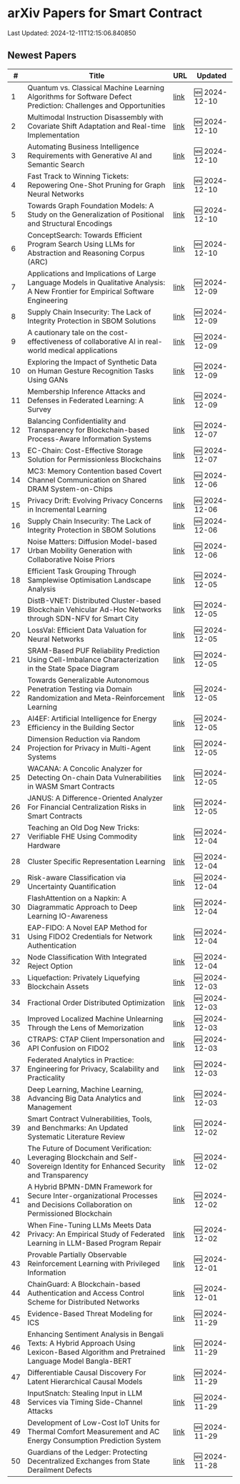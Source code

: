 # arXiv Papers for Smart Contract

Last Updated: 2024-12-11T12:15:06.840850

## Newest Papers

|\#|Title|URL|Updated|
|---|---|---|---|
|1|Quantum vs. Classical Machine Learning Algorithms for Software Defect Prediction: Challenges and Opportunities|[link](http://arxiv.org/abs/2412.07698v1)|🆕 2024-12-10|
|2|Multimodal Instruction Disassembly with Covariate Shift Adaptation and Real-time Implementation|[link](http://arxiv.org/abs/2412.07671v1)|🆕 2024-12-10|
|3|Automating Business Intelligence Requirements with Generative AI and Semantic Search|[link](http://arxiv.org/abs/2412.07668v1)|🆕 2024-12-10|
|4|Fast Track to Winning Tickets: Repowering One-Shot Pruning for Graph Neural Networks|[link](http://arxiv.org/abs/2412.07605v1)|🆕 2024-12-10|
|5|Towards Graph Foundation Models: A Study on the Generalization of Positional and Structural Encodings|[link](http://arxiv.org/abs/2412.07407v1)|🆕 2024-12-10|
|6|ConceptSearch: Towards Efficient Program Search Using LLMs for Abstraction and Reasoning Corpus (ARC)|[link](http://arxiv.org/abs/2412.07322v1)|🆕 2024-12-10|
|7|Applications and Implications of Large Language Models in Qualitative Analysis: A New Frontier for Empirical Software Engineering|[link](http://arxiv.org/abs/2412.06564v1)|🆕 2024-12-09|
|8|Supply Chain Insecurity: The Lack of Integrity Protection in SBOM Solutions|[link](http://arxiv.org/abs/2412.05138v2)|🆕 2024-12-09|
|9|A cautionary tale on the cost-effectiveness of collaborative AI in real-world medical applications|[link](http://arxiv.org/abs/2412.06494v1)|🆕 2024-12-09|
|10|Exploring the Impact of Synthetic Data on Human Gesture Recognition Tasks Using GANs|[link](http://arxiv.org/abs/2412.06389v1)|🆕 2024-12-09|
|11|Membership Inference Attacks and Defenses in Federated Learning: A Survey|[link](http://arxiv.org/abs/2412.06157v1)|🆕 2024-12-09|
|12|Balancing Confidentiality and Transparency for Blockchain-based Process-Aware Information Systems|[link](http://arxiv.org/abs/2412.05737v1)|🆕 2024-12-07|
|13|EC-Chain: Cost-Effective Storage Solution for Permissionless Blockchains|[link](http://arxiv.org/abs/2412.05502v1)|🆕 2024-12-07|
|14|MC3: Memory Contention based Covert Channel Communication on Shared DRAM System-on-Chips|[link](http://arxiv.org/abs/2412.05228v1)|🆕 2024-12-06|
|15|Privacy Drift: Evolving Privacy Concerns in Incremental Learning|[link](http://arxiv.org/abs/2412.05183v1)|🆕 2024-12-06|
|16|Supply Chain Insecurity: The Lack of Integrity Protection in SBOM Solutions|[link](http://arxiv.org/abs/2412.05138v1)|🆕 2024-12-06|
|17|Noise Matters: Diffusion Model-based Urban Mobility Generation with Collaborative Noise Priors|[link](http://arxiv.org/abs/2412.05000v1)|🆕 2024-12-06|
|18|Efficient Task Grouping Through Samplewise Optimisation Landscape Analysis|[link](http://arxiv.org/abs/2412.04413v1)|🆕 2024-12-05|
|19|DistB-VNET: Distributed Cluster-based Blockchain Vehicular Ad-Hoc Networks through SDN-NFV for Smart City|[link](http://arxiv.org/abs/2412.04222v1)|🆕 2024-12-05|
|20|LossVal: Efficient Data Valuation for Neural Networks|[link](http://arxiv.org/abs/2412.04158v1)|🆕 2024-12-05|
|21|SRAM-Based PUF Reliability Prediction Using Cell-Imbalance Characterization in the State Space Diagram|[link](http://arxiv.org/abs/2412.04125v1)|🆕 2024-12-05|
|22|Towards Generalizable Autonomous Penetration Testing via Domain Randomization and Meta-Reinforcement Learning|[link](http://arxiv.org/abs/2412.04078v1)|🆕 2024-12-05|
|23|AI4EF: Artificial Intelligence for Energy Efficiency in the Building Sector|[link](http://arxiv.org/abs/2412.04045v1)|🆕 2024-12-05|
|24|Dimension Reduction via Random Projection for Privacy in Multi-Agent Systems|[link](http://arxiv.org/abs/2412.04031v1)|🆕 2024-12-05|
|25|WACANA: A Concolic Analyzer for Detecting On-chain Data Vulnerabilities in WASM Smart Contracts|[link](http://arxiv.org/abs/2412.03946v1)|🆕 2024-12-05|
|26|JANUS: A Difference-Oriented Analyzer For Financial Centralization Risks in Smart Contracts|[link](http://arxiv.org/abs/2412.03938v1)|🆕 2024-12-05|
|27|Teaching an Old Dog New Tricks: Verifiable FHE Using Commodity Hardware|[link](http://arxiv.org/abs/2412.03550v1)|🆕 2024-12-04|
|28|Cluster Specific Representation Learning|[link](http://arxiv.org/abs/2412.03471v1)|🆕 2024-12-04|
|29|Risk-aware Classification via Uncertainty Quantification|[link](http://arxiv.org/abs/2412.03391v1)|🆕 2024-12-04|
|30|FlashAttention on a Napkin: A Diagrammatic Approach to Deep Learning IO-Awareness|[link](http://arxiv.org/abs/2412.03317v1)|🆕 2024-12-04|
|31|EAP-FIDO: A Novel EAP Method for Using FIDO2 Credentials for Network Authentication|[link](http://arxiv.org/abs/2412.03277v1)|🆕 2024-12-04|
|32|Node Classification With Integrated Reject Option|[link](http://arxiv.org/abs/2412.03190v1)|🆕 2024-12-04|
|33|Liquefaction: Privately Liquefying Blockchain Assets|[link](http://arxiv.org/abs/2412.02634v1)|🆕 2024-12-03|
|34|Fractional Order Distributed Optimization|[link](http://arxiv.org/abs/2412.02546v1)|🆕 2024-12-03|
|35|Improved Localized Machine Unlearning Through the Lens of Memorization|[link](http://arxiv.org/abs/2412.02432v1)|🆕 2024-12-03|
|36|CTRAPS: CTAP Client Impersonation and API Confusion on FIDO2|[link](http://arxiv.org/abs/2412.02349v1)|🆕 2024-12-03|
|37|Federated Analytics in Practice: Engineering for Privacy, Scalability and Practicality|[link](http://arxiv.org/abs/2412.02340v1)|🆕 2024-12-03|
|38|Deep Learning, Machine Learning, Advancing Big Data Analytics and Management|[link](http://arxiv.org/abs/2412.02187v1)|🆕 2024-12-03|
|39|Smart Contract Vulnerabilities, Tools, and Benchmarks: An Updated Systematic Literature Review|[link](http://arxiv.org/abs/2412.01719v1)|🆕 2024-12-02|
|40|The Future of Document Verification: Leveraging Blockchain and Self-Sovereign Identity for Enhanced Security and Transparency|[link](http://arxiv.org/abs/2412.01531v1)|🆕 2024-12-02|
|41|A Hybrid BPMN-DMN Framework for Secure Inter-organizational Processes and Decisions Collaboration on Permissioned Blockchain|[link](http://arxiv.org/abs/2412.01196v1)|🆕 2024-12-02|
|42|When Fine-Tuning LLMs Meets Data Privacy: An Empirical Study of Federated Learning in LLM-Based Program Repair|[link](http://arxiv.org/abs/2412.01072v1)|🆕 2024-12-02|
|43|Provable Partially Observable Reinforcement Learning with Privileged Information|[link](http://arxiv.org/abs/2412.00985v1)|🆕 2024-12-01|
|44|ChainGuard: A Blockchain-based Authentication and Access Control Scheme for Distributed Networks|[link](http://arxiv.org/abs/2412.00677v1)|🆕 2024-12-01|
|45|Evidence-Based Threat Modeling for ICS|[link](http://arxiv.org/abs/2411.19759v1)|🆕 2024-11-29|
|46|Enhancing Sentiment Analysis in Bengali Texts: A Hybrid Approach Using Lexicon-Based Algorithm and Pretrained Language Model Bangla-BERT|[link](http://arxiv.org/abs/2411.19584v1)|🆕 2024-11-29|
|47|Differentiable Causal Discovery For Latent Hierarchical Causal Models|[link](http://arxiv.org/abs/2411.19556v1)|🆕 2024-11-29|
|48|InputSnatch: Stealing Input in LLM Services via Timing Side-Channel Attacks|[link](http://arxiv.org/abs/2411.18191v2)|🆕 2024-11-29|
|49|Development of Low-Cost IoT Units for Thermal Comfort Measurement and AC Energy Consumption Prediction System|[link](http://arxiv.org/abs/2411.19536v1)|🆕 2024-11-29|
|50|Guardians of the Ledger: Protecting Decentralized Exchanges from State Derailment Defects|[link](http://arxiv.org/abs/2411.18935v1)|🆕 2024-11-28|
